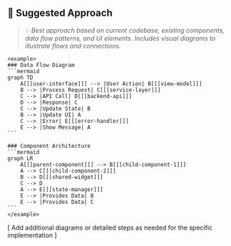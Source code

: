 ## 📝 Suggested Approach
> 💡 *Best approach based on current codebase, existing components, data flow patterns, and UI elements. Includes visual diagrams to illustrate flows and connections.*

``````
<example>
### Data Flow Diagram
```mermaid
graph TD
    A[[[user-interface]]] --> |User Action| B[[[view-model]]]
    B --> |Process Request| C[[[service-layer]]]
    C --> |API Call| D[[[backend-api]]]
    D --> |Response| C
    C --> |Update State| B
    B --> |Update UI| A
    C --> |Error| E[[[error-handler]]]
    E --> |Show Message| A
```

### Component Architecture
```mermaid
graph LR
    A[[[parent-component]]] --> B[[[child-component-1]]]
    A --> C[[[child-component-2]]]
    B --> D[[[shared-widget]]]
    C --> D
    A --> E[[[state-manager]]]
    E --> |Provides Data| B
    E --> |Provides Data| C
```
</example>
``````

[ Add additional diagrams or detailed steps as needed for the specific implementation ]

